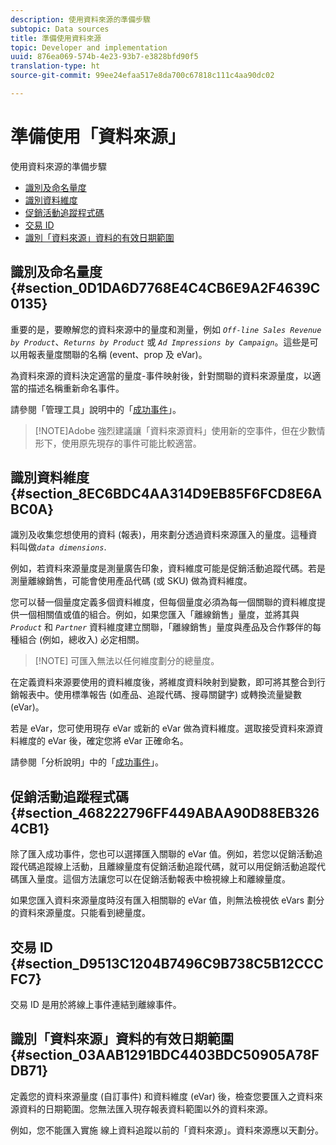 ```yaml
---
description: 使用資料來源的準備步驟
subtopic: Data sources
title: 準備使用資料來源
topic: Developer and implementation
uuid: 876ea069-574b-4e23-93b7-e3828bfd90f5
translation-type: ht
source-git-commit: 99ee24efaa517e8da700c67818c111c4aa90dc02

---
```



# 準備使用「資料來源」

使用資料來源的準備步驟

* [識別及命名量度](/help/import/c-data-sources/datasrc-preparing.md#section_0D1DA6D7768E4C4CB6E9A2F4639C0135)
* [識別資料維度](/help/import/c-data-sources/datasrc-preparing.md#section_8EC6BDC4AA314D9EB85F6FCD8E6ABC0A)
* [促銷活動追蹤程式碼](/help/import/c-data-sources/datasrc-preparing.md#section_468222796FF449ABAA90D88EB3264CB1)
* [交易 ID](/help/import/c-data-sources/datasrc-preparing.md#section_D9513C1204B7496C9B738C5B12CCCFC7)
* [識別「資料來源」資料的有效日期範圍](/help/import/c-data-sources/datasrc-preparing.md#section_03AAB1291BDC4403BDC50905A78FDB71)

## 識別及命名量度{#section_0D1DA6D7768E4C4CB6E9A2F4639C0135}

重要的是，要瞭解您的資料來源中的量度和測量，例如 *`Off-line Sales Revenue by Product`*、*`Returns by Product`* 或 *`Ad Impressions by Campaign`*。這些是可以用報表量度關聯的名稱 (event、prop 及 eVar)。

為資料來源的資料決定適當的量度-事件映射後，針對關聯的資料來源量度，以適當的描述名稱重新命名事件。

請參閱「管理工具」說明中的「[成功事件](https://marketing.adobe.com/resources/help/zh_TW/reference/success_event.html)」。

> [!NOTE]Adobe 強烈建議讓「資料來源資料」使用新的空事件，但在少數情形下，使用原先現存的事件可能比較適當。

## 識別資料維度 {#section_8EC6BDC4AA314D9EB85F6FCD8E6ABC0A}

識別及收集您想使用的資料 (報表)，用來劃分透過資料來源匯入的量度。這種資料叫做&#x200B;*`data dimensions`*.

例如，若資料來源量度是測量廣告印象，資料維度可能是促銷活動追蹤代碼。若是測量離線銷售，可能會使用產品代碼 (或 SKU) 做為資料維度。

您可以替一個量度定義多個資料維度，但每個量度必須為每一個關聯的資料維度提供一個相關值或值的組合。例如，如果您匯入「離線銷售」量度，並將其與&#x200B;*`Product`* 和 *`Partner`* 資料維度建立關聯，「離線銷售」量度與產品及合作夥伴的每種組合 (例如，總收入) 必定相關。

> [!NOTE] 可匯入無法以任何維度劃分的總量度。

在定義資料來源要使用的資料維度後，將維度資料映射到變數，即可將其整合到行銷報表中。使用標準報告 (如產品、追蹤代碼、搜尋關鍵字) 或轉換流量變數 (eVar)。

若是 eVar，您可使用現存 eVar 或新的 eVar 做為資料維度。選取接受資料來源資料維度的 eVar 後，確定您將 eVar 正確命名。

請參閱「分析說明」中的「[成功事件](https://marketing.adobe.com/resources/help/zh_TW/reference/success_event.html)」。

## 促銷活動追蹤程式碼 {#section_468222796FF449ABAA90D88EB3264CB1}

除了匯入成功事件，您也可以選擇匯入關聯的 eVar 值。例如，若您以促銷活動追蹤代碼追蹤線上活動，且離線量度有促銷活動追蹤代碼，就可以用促銷活動追蹤代碼匯入量度。這個方法讓您可以在促銷活動報表中檢視線上和離線量度。

如果您匯入資料來源量度時沒有匯入相關聯的 eVar 值，則無法檢視依 eVars 劃分的資料來源量度。只能看到總量度。

## 交易 ID {#section_D9513C1204B7496C9B738C5B12CCCFC7}

交易 ID 是用於將線上事件連結到離線事件。

## 識別「資料來源」資料的有效日期範圍{#section_03AAB1291BDC4403BDC50905A78FDB71}

定義您的資料來源量度 (自訂事件) 和資料維度 (eVar) 後，檢查您要匯入之資料來源資料的日期範圍。您無法匯入現存報表資料範圍以外的資料來源。

例如，您不能匯入實施 線上資料追蹤以前的「資料來源」。資料來源應以天劃分。
